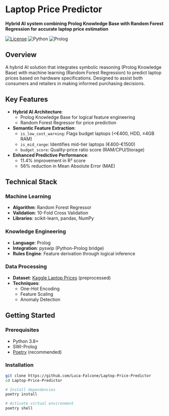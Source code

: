# Laptop Price Predictor

**Hybrid AI system combining Prolog Knowledge Base with Random Forest Regression for accurate laptop price estimation**

[![License](https://img.shields.io/badge/License-MIT-blue.svg)](LICENSE)
![Python](https://img.shields.io/badge/Python-3.8%2B-blue)
![Prolog](https://img.shields.io/badge/Prolog-SWIPL-yellowgreen)

## Overview

A hybrid AI solution that integrates symbolic reasoning (Prolog Knowledge Base) with machine learning (Random Forest Regression) to predict laptop prices based on hardware specifications. Designed to assist both consumers and retailers in making informed purchasing decisions.

## Key Features

- **Hybrid AI Architecture**:
  - Prolog Knowledge Base for logical feature engineering
  - Random Forest Regressor for price prediction
- **Semantic Feature Extraction**:
  - `is_low_cost_warning`: Flags budget laptops (<€400, HDD, ≤4GB RAM)
  - `is_mid_range`: Identifies mid-tier laptops (€400-€1500)
  - `budget_score`: Quality-price ratio score (RAM/CPU/Storage)
- **Enhanced Predictive Performance**:
  - 11.4% improvement in R² score
  - 56% reduction in Mean Absolute Error (MAE)
  


## Technical Stack

### Machine Learning
- **Algorithm**: Random Forest Regressor
- **Validation**: 10-Fold Cross Validation
- **Libraries**: scikit-learn, pandas, NumPy

### Knowledge Engineering
- **Language**: Prolog
- **Integration**: pyswip (Python-Prolog bridge)
- **Rules Engine**: Feature derivation through logical inference

### Data Processing
- **Dataset**: [Kaggle Laptop Prices](https://www.kaggle.com/datasets/mrsimple07/laptoppriceprediction) (preprocessed)
- **Techniques**:
  - One-Hot Encoding
  - Feature Scaling
  - Anomaly Detection

## Getting Started

### Prerequisites
- Python 3.8+
- SWI-Prolog
- [Poetry](https://python-poetry.org/) (recommended)

### Installation
```bash
git clone https://github.com/Luca-Falcone/Laptop-Price-Predictor
cd Laptop-Price-Predictor

# Install dependencies
poetry install

# Activate virtual environment
poetry shell
